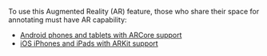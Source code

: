 To use this Augmented Reality (AR) feature, those who share their space for annotating must have AR capability:

- [Android phones and tablets with ARCore support](https://developers.google.com/ar/devices)
- [iOS iPhones and iPads with ARKit support](https://developers.google.com/ar/devices#ios)
